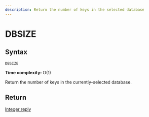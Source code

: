 ```yaml
---
description: Return the number of keys in the selected database
---
```


# DBSIZE

## Syntax

    DBSIZE 

**Time complexity:** O(1)

Return the number of keys in the currently-selected database.

## Return

[Integer reply](https://redis.io/docs/reference/protocol-spec#resp-integers)

